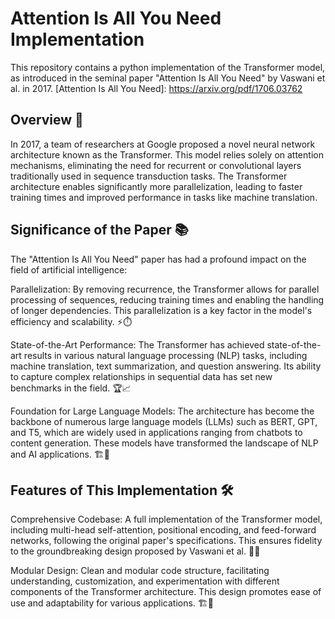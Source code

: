 # Attention Is All You Need Implementation
This repository contains a python implementation of the Transformer model, as introduced in the seminal paper "Attention Is All You Need" by Vaswani et al. in 2017.
[Attention Is All You Need]: https://arxiv.org/pdf/1706.03762

## Overview 📝
In 2017, a team of researchers at Google proposed a novel neural network architecture known as the Transformer. This model relies solely on attention mechanisms, eliminating the need for recurrent or convolutional layers traditionally used in sequence transduction tasks. The Transformer architecture enables significantly more parallelization, leading to faster training times and improved performance in tasks like machine translation. 

## Significance of the Paper 📚
The "Attention Is All You Need" paper has had a profound impact on the field of artificial intelligence:

Parallelization: By removing recurrence, the Transformer allows for parallel processing of sequences, reducing training times and enabling the handling of longer dependencies. This parallelization is a key factor in the model's efficiency and scalability. ⚡️⏱️

State-of-the-Art Performance: The Transformer has achieved state-of-the-art results in various natural language processing (NLP) tasks, including machine translation, text summarization, and question answering. Its ability to capture complex relationships in sequential data has set new benchmarks in the field. 🏆📈

Foundation for Large Language Models: The architecture has become the backbone of numerous large language models (LLMs) such as BERT, GPT, and T5, which are widely used in applications ranging from chatbots to content generation. These models have transformed the landscape of NLP and AI applications. 🏗️🤖

## Features of This Implementation 🛠️
Comprehensive Codebase: A full implementation of the Transformer model, including multi-head self-attention, positional encoding, and feed-forward networks, following the original paper's specifications. This ensures fidelity to the groundbreaking design proposed by Vaswani et al. 🧩📜

Modular Design: Clean and modular code structure, facilitating understanding, customization, and experimentation with different components of the Transformer architecture. This design promotes ease of use and adaptability for various applications. 🏗️🔧


